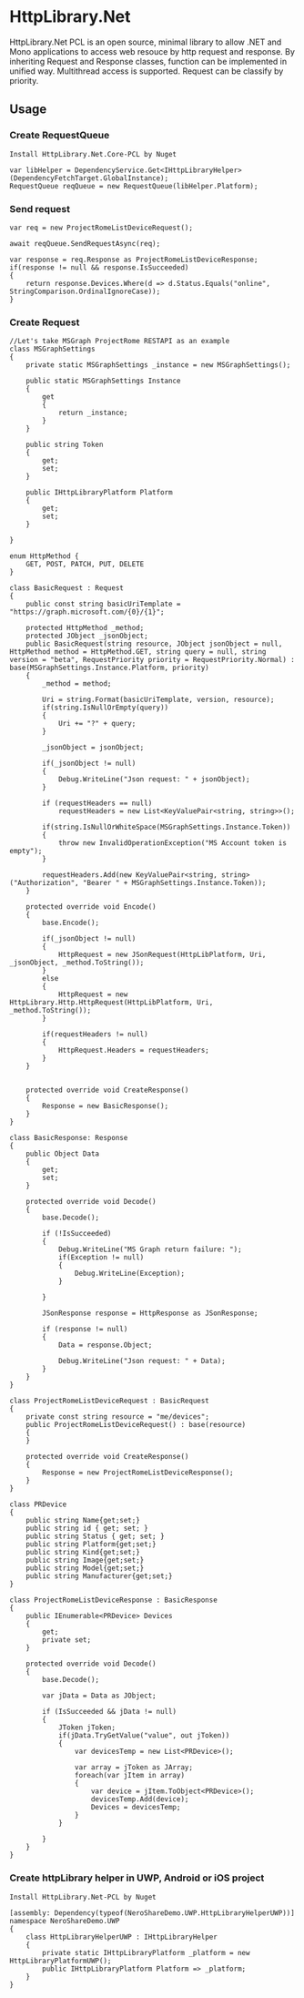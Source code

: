 # HttpLibrary.Net
HttpLibrary.Net PCL is an open source, minimal library to allow .NET and Mono applications to access web resouce by http request and response.
By inheriting Request and Response classes, function can be implemented in unified way. Multithread access is supported. Request can be classify by priority.

## Usage
### Create RequestQueue
	Install HttpLibrary.Net.Core-PCL by Nuget
	
	var libHelper = DependencyService.Get<IHttpLibraryHelper>(DependencyFetchTarget.GlobalInstance);
	RequestQueue reqQueue = new RequestQueue(libHelper.Platform);

### Send request

	var req = new ProjectRomeListDeviceRequest();

	await reqQueue.SendRequestAsync(req);

	var response = req.Response as ProjectRomeListDeviceResponse;
	if(response != null && response.IsSucceeded)
	{
		return response.Devices.Where(d => d.Status.Equals("online", StringComparison.OrdinalIgnoreCase));
	}	
		
### Create Request
	
	//Let's take MSGraph ProjectRome RESTAPI as an example
	class MSGraphSettings
    {
        private static MSGraphSettings _instance = new MSGraphSettings();

        public static MSGraphSettings Instance
        {
            get
            {
                return _instance;
            }
        }

        public string Token
        {
            get;
            set;
        }

        public IHttpLibraryPlatform Platform
        {
            get;
            set;
        }

    }
	
	enum HttpMethod {
        GET, POST, PATCH, PUT, DELETE
    }

    class BasicRequest : Request
    {
        public const string basicUriTemplate = "https://graph.microsoft.com/{0}/{1}";

        protected HttpMethod _method;
        protected JObject _jsonObject;
        public BasicRequest(string resource, JObject jsonObject = null, HttpMethod method = HttpMethod.GET, string query = null, string version = "beta", RequestPriority priority = RequestPriority.Normal) : base(MSGraphSettings.Instance.Platform, priority)
        {
            _method = method;

            Uri = string.Format(basicUriTemplate, version, resource);
            if(string.IsNullOrEmpty(query))
            {
                Uri += "?" + query;
            }

            _jsonObject = jsonObject;

            if(_jsonObject != null)
            {
                Debug.WriteLine("Json request: " + jsonObject);
            }

            if (requestHeaders == null)
                requestHeaders = new List<KeyValuePair<string, string>>();

            if(string.IsNullOrWhiteSpace(MSGraphSettings.Instance.Token))
            {
                throw new InvalidOperationException("MS Account token is empty");
            }

            requestHeaders.Add(new KeyValuePair<string, string>("Authorization", "Bearer " + MSGraphSettings.Instance.Token));
        }

        protected override void Encode()
        {
            base.Encode();

            if(_jsonObject != null)
            {
                HttpRequest = new JSonRequest(HttpLibPlatform, Uri, _jsonObject, _method.ToString());
            }
            else
            {
                HttpRequest = new HttpLibrary.Http.HttpRequest(HttpLibPlatform, Uri, _method.ToString());
            }

            if(requestHeaders != null)
            {
                HttpRequest.Headers = requestHeaders;
            }
        }


        protected override void CreateResponse()
        {
            Response = new BasicResponse();
        }
    }

    class BasicResponse: Response
    {
        public Object Data
        {
            get;
            set;
        }

        protected override void Decode()
        {
            base.Decode();

            if (!IsSucceeded)
            {
                Debug.WriteLine("MS Graph return failure: ");
                if(Exception != null)
                {
                    Debug.WriteLine(Exception);
                }

            }

            JSonResponse response = HttpResponse as JSonResponse;

            if (response != null)
            {
                Data = response.Object;

                Debug.WriteLine("Json request: " + Data);
            }
        }
    }
	
	class ProjectRomeListDeviceRequest : BasicRequest
    {
        private const string resource = "me/devices";
        public ProjectRomeListDeviceRequest() : base(resource)
        {
        }

        protected override void CreateResponse()
        {
            Response = new ProjectRomeListDeviceResponse();
        }
    }

    class PRDevice
    {
        public string Name{get;set;}
        public string id { get; set; }
        public string Status { get; set; }
        public string Platform{get;set;}
        public string Kind{get;set;}
        public string Image{get;set;}
        public string Model{get;set;}
        public string Manufacturer{get;set;}
    }

    class ProjectRomeListDeviceResponse : BasicResponse
    {
        public IEnumerable<PRDevice> Devices
        {
            get;
            private set;
        }
        
        protected override void Decode()
        {
            base.Decode();

            var jData = Data as JObject;

            if (IsSucceeded && jData != null)
            {
                JToken jToken;
                if(jData.TryGetValue("value", out jToken))
                {
                    var devicesTemp = new List<PRDevice>();

                    var array = jToken as JArray;
                    foreach(var jItem in array)
                    {
                        var device = jItem.ToObject<PRDevice>();
                        devicesTemp.Add(device);
                        Devices = devicesTemp;
                    }
                }
                
            }
        }
    }
	
### Create httpLibrary helper in UWP, Android or iOS project
	Install HttpLibrary.Net-PCL by Nuget
	
	[assembly: Dependency(typeof(NeroShareDemo.UWP.HttpLibraryHelperUWP))]
	namespace NeroShareDemo.UWP
	{
		class HttpLibraryHelperUWP : IHttpLibraryHelper
		{
			private static IHttpLibraryPlatform _platform = new HttpLibraryPlatformUWP();
			public IHttpLibraryPlatform Platform => _platform;
		}
	}

